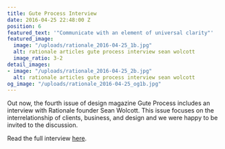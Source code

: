 ```yaml
---
title: Gute Process Interview
date: 2016-04-25 22:48:00 Z
position: 6
featured_text: '"Communicate with an element of universal clarity"'
featured_image:
  image: "/uploads/rationale_2016-04-25_1b.jpg"
  alt: rationale articles gute process interview sean wolcott
  image_ratio: 3-2
detail_images:
- image: "/uploads/rationale_2016-04-25_2b.jpg"
  alt: rationale articles gute process interview sean wolcott
og_image: "/uploads/rationale_2016-04-25_og1b.jpg"
---
```


Out now, the fourth issue of design magazine Gute Process includes an interview with Rationale founder Sean Wolcott. This issue focuses on the interrelationship of clients, business, and design and we were happy to be invited to the discussion.

Read the full interview [here](http://www.guteprocess.com/issues/04/sean-wolcott).
